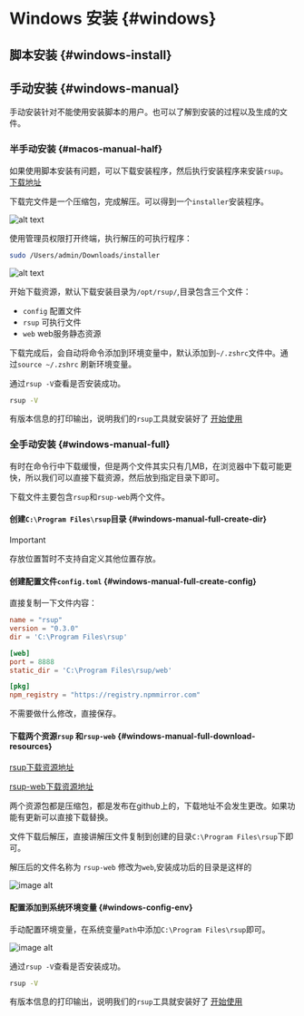 # Windows 安装 {#windows}

## 脚本安装 {#windows-install}

## 手动安装 {#windows-manual}

手动安装针对不能使用安装脚本的用户。也可以了解到安装的过程以及生成的文件。

### 半手动安装 {#macos-manual-half}

如果使用脚本安装有问题，可以下载安装程序，然后执行安装程序来安装`rsup`。[下载地址](https://github.com/ngd-b/rsup-intaller/releases/download/latest/rsup-installer-windows-latest.zip)

下载完文件是一个压缩包，完成解压。可以得到一个`installer`安装程序。

![alt text](/assets/macos-installer.png)

使用管理员权限打开终端，执行解压的可执行程序：

```sh
sudo /Users/admin/Downloads/installer 
```

![alt text](/assets/macos-installer-process.png)

开始下载资源，默认下载安装目录为`/opt/rsup/`,目录包含三个文件：

* `config` 配置文件
* `rsup` 可执行文件
* `web` web服务静态资源

下载完成后，会自动将命令添加到环境变量中，默认添加到`~/.zshrc`文件中。通过`source ~/.zshrc` 刷新环境变量。

通过`rsup -V`查看是否安装成功。

```sh
rsup -V
```

有版本信息的打印输出，说明我们的`rsup`工具就安装好了 [开始使用](../start/base)

### 全手动安装 {#windows-manual-full}

有时在命令行中下载缓慢，但是两个文件其实只有几MB，在浏览器中下载可能更快，所以我们可以直接下载资源，然后放到指定目录下即可。

下载文件主要包含`rsup`和`rsup-web`两个文件。

#### 创建`C:\Program Files\rsup`目录 {#windows-manual-full-create-dir}

> [!IMPORTANT]
>存放位置暂时不支持自定义其他位置存放。

#### 创建配置文件`config.toml` {#windows-manual-full-create-config}

直接复制一下文件内容：

```toml
name = "rsup"
version = "0.3.0"
dir = 'C:\Program Files\rsup'

[web]
port = 8888
static_dir = 'C:\Program Files\rsup/web'

[pkg]
npm_registry = "https://registry.npmmirror.com"
```

不需要做什么修改，直接保存。

#### 下载两个资源`rsup` 和`rsup-web` {#windows-manual-full-download-resources}

[rsup下载资源地址](https://github.com/ngd-b/rsup/releases/download/latest/rsup-windows-latest.zip)

[rsup-web下载资源地址](https://github.com/ngd-b/rsup-web/releases/download/latest/rsup-web.tar.gz)

两个资源包都是压缩包，都是发布在github上的，下载地址不会发生更改。如果功能有更新可以直接下载替换。

文件下载后解压，直接讲解压文件复制到创建的目录`C:\Program Files\rsup`下即可。

解压后的文件名称为 `rsup-web` 修改为`web`,安装成功后的目录是这样的

![image alt](/assets/windows-intaller-dir.png)

#### 配置添加到系统环境变量 {#windows-config-env}

手动配置环境变量，在系统变量`Path`中添加`C:\Program Files\rsup`即可。

![image alt](/assets/windows-config-env.png)

通过`rsup -V`查看是否安装成功。

```sh
rsup -V
```

有版本信息的打印输出，说明我们的`rsup`工具就安装好了 [开始使用](../start/base)
